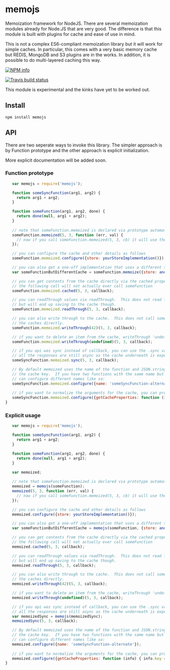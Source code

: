 # memojs

Memoization framework for NodeJS.  There are several memoization modules already for Node.JS that are very good.  The difference is that this module is built with plugins for cache and ease of use in mind.

This is not a complex ES6-compliant memoization library but it will work for simple caches.  In particular, this comes with a very basic memory cache but REDIS, MongoDB and S3 plugins are in the works. In addition, it is possible to do multi-layered caching this way.

[![NPM info](https://nodei.co/npm/memjos.png?downloads=true)](https://npmjs.org/package/memojs)

[![Travis build status](https://api.travis-ci.org/Like-Falling-Leaves/memojs.png?branch=master)](
https://travis-ci.org/Like-Falling-Leaves/memojs)

This module is experimental and the kinks have yet to be worked out.

## Install

    npm install memojs


## API

There are two seperate ways to invoke this library.  The simpler approach is by Function prototype and the other approach is explicit initialization.

More explicit documentation will be added soon.

### Function prototype

```javascript
   var memojs = require('memojs');

   function someSyncFunction(arg1, arg2) {
     return arg1 + arg2;
   }

   function someFunction(arg1, arg2, done) {
     return done(null, arg1 + arg2);
   }
   
   // note that someFunction.memoized is declared via prototype automatically.
   someFunction.memoized(5, 3, function (err, val) {
     // now if you call someFunction.memoized(5, 3, cb) it will use the cache.
   });

   // you can configure the cache and other details as follows
   someFunction.memoized.configure({store: yourStoreImplementation()});

   // you can also get a one-off implementation that uses a different store as follows
   var someFunctionButDifferentCache = someFunction.memoize({store: anotherStore()});

   // you can get contents from the cache directly via the cached property.
   // the following call will not actually ever call someFunction
   someFunction.memoized.cached(5, 3, callback);

   // you can readThrough values via readThrough.  This does not read from the cache 
   // but will end up saving to the cache though.
   someFunction.memoized.readThrough(5, 3, callback);

   // you can also write through to the cache.  This does not call someFunction but allows updating
   // the caches directly.
   someFunction.memoized.writeThrough(42)(5, 3, callback);

   // if you want to delete an item from the cache, writeThrough 'undefined'
   someFunction.memoized.writeThrough(undefined)(5, 3, callback);

   // if you api was sync instead of callback, you can use the .sync variants but note that 
   // all the responses are still async as the cache underneath is expected to be async.
   someSyncFunction.memoized.sync(5, 3, callback);

   // By default memoized uses the name of the function and JSON.stringify of the arguments to determine
   // the cache key.  If you have two functions with the same name but destined for different caches, you 
   // can configure different names like so:
   someSyncFunction.memoized.configure({name: 'someSyncFunction-alternate'});
   
   // if you want to normalize the arguments for the cache, you can provide your own method that does that.
   someSyncFunction.memoized.configure({getCacheProperties: function (info) { info.key = some_func_of(info.args); }});
}
```

### Explicit usage

```javascript
   var memojs = require('memojs');

   function someSyncFunction(arg1, arg2) {
     return arg1 + arg2;
   }

   function someFunction(arg1, arg2, done) {
     return done(null, arg1 + arg2);
   }
   
   var memoized;

   // note that someFunction.memoized is declared via prototype automatically.
   memoized = memojs(someFunction);
   memoized(5, 3, function (err, val) {
     // now if you call someFunction.memoized(5, 3, cb) it will use the cache.
   });

   // you can configure the cache and other details as follows
   memoized.configure({store: yourStoreImplementation()});

   // you can also get a one-off implementation that uses a different store as follows
   var someFunctionButDifferentCache = memojs(someFunction, {store: anotherStore()});

   // you can get contents from the cache directly via the cached property.
   // the following call will not actually ever call someFunction
   memoized.cached(5, 3, callback);

   // you can readThrough values via readThrough.  This does not read from the cache 
   // but will end up saving to the cache though.
   memoized.readThrough(5, 3, callback);

   // you can also write through to the cache.  This does not call someFunction but allows updating
   // the caches directly.
   memoized.writeThrough(42)(5, 3, callback);

   // if you want to delete an item from the cache, writeThrough 'undefined'
   memoized.writeThrough(undefined)(5, 3, callback);

   // if you api was sync instead of callback, you can use the .sync variants but note that 
   // all the responses are still async as the cache underneath is expected to be async.
   var memoizedSync = memojs(memoizedSync);
   memoizedSync(5, 3, callback);

   // By default memoized uses the name of the function and JSON.stringify of the arguments to determine
   // the cache key.  If you have two functions with the same name but destined for different caches, you 
   // can configure different names like so:
   memoized.configure({name: 'someSyncFunction-alternate'});
   
   // if you want to normalize the arguments for the cache, you can provide your own method that does that.
   memoized.configure({getCacheProperties: function (info) { info.key = some_func_of(info.args); }});
}
```

